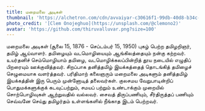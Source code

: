 ```yaml
---
title: மறைமலை அடிகள்
thumbnail: 'https://alchetron.com/cdn/avvaiyar-c30616f1-99db-40d8-b34c-53a8ad7e053-resize-750.png'
photo_credit: '[Clem Onojeghuo](https://unsplash.com/@clemono2)'
avatar: 'https://github.com/thiruvalluvar.png?size=100'
---
```


மறைமலை அடிகள் (சூலை 15, 1876 - செப்டம்பர் 15, 1950) புகழ் பெற்ற தமிழறிஞர், தமிழ் ஆய்வாளர். தமிழையும் வடமொழியையும் ஆங்கிலத்தையும் நன்கு கற்றவர். உயர்தனிச் செம்மொழியாம் தமிழை, வடமொழிக்கலப்பின்றித் தூய நடையில் எழுதிப் பிறரையும் ஊக்குவித்தவர். சிறப்பாக தனித்தமிழ் இயக்கத்தைத் தொடங்கித் தமிழைச் செழுமையாக வளர்த்தவர். பரிதிமாற் கலைஞரும் மறைமலை அடிகளும் தனித்தமிழ் இயக்கத்தின் இரு பெரும் முன்னோடித் தலைவர்கள். குலசமய வேறுபாடின்றிப் பொதுமக்களுக்குக் கடவுட்பற்றும், சமயப் பற்றும் உண்டாக்கும் முறையில் சொற்பொழிவுகள் ஆற்றுவதில் வல்லவர். சைவத் திருப்பணியும், சீர்திருத்தப் பணியும் செவ்வனே செய்து தமிழர்தம் உள்ளங்களில் நீங்காத இடம் பெற்றவர்.